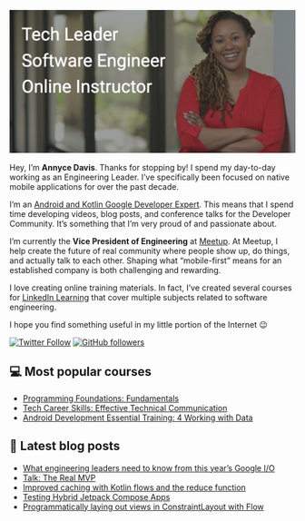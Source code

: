 ![Banner image for adavis GitHub profile](images/banner_image_github_profile_adavis.png)

Hey, I’m **Annyce Davis**. Thanks for stopping by! I spend my day-to-day working as an Engineering Leader. I’ve specifically been focused on native mobile applications for over the past decade.

I’m an [Android and Kotlin Google Developer Expert](https://developers.google.com/community/experts/directory/profile/profile-annyce-davis). This means that I spend time developing videos, blog posts, and conference talks for the Developer Community. It’s something that I’m very proud of and passionate about.

I’m currently the **Vice President of Engineering** at [Meetup](https://www.meetup.com/). At Meetup, I help create the future of real community where people show up, do things, and actually talk to each other. Shaping what “mobile-first” means for an established company is both challenging and rewarding.

I love creating online training materials. In fact, I’ve created several courses for [LinkedIn Learning](https://www.linkedin.com/learning/instructors/annyce-davis?u=0) that cover multiple subjects related to software engineering.

I hope you find something useful in my little portion of the Internet :wink:

[![Twitter Follow](https://img.shields.io/twitter/follow/brwngrldev?color=%23e71f2e&style=for-the-badge&logo=twitter&label=brwngrldev)](https://twitter.com/brwngrldev) [![GitHub followers](https://img.shields.io/github/followers/adavis?color=%23e71f2e&style=for-the-badge&logo=github)](https://github.com/adavis?tab=followers)

## :computer: Most popular courses
- [Programming Foundations: Fundamentals](https://www.linkedin.com/learning/programming-foundations-fundamentals-3)
- [Tech Career Skills: Effective Technical Communication](https://www.linkedin.com/learning/tech-career-skills-effective-technical-communication?u=0)
- [Android Development Essential Training: 4 Working with Data](https://www.linkedin.com/learning/android-development-essential-training-4-working-with-data/developing-data-driven-apps)

## :notebook: Latest blog posts
<!-- BLOG-POST-LIST:START -->
- [What engineering leaders need to know from this year’s Google I/O](https://adavis.info/2022/05/what-engineering-leaders-need-to-know-from-this-years-google-i-o.html?utm_source=rss&utm_medium=rss&utm_campaign=what-engineering-leaders-need-to-know-from-this-years-google-i-o)
- [Talk: The Real MVP](https://adavis.info/2022/05/talk-the-real-mvp.html?utm_source=rss&utm_medium=rss&utm_campaign=talk-the-real-mvp)
- [Improved caching with Kotlin flows and the reduce function](https://adavis.info/2022/03/improved-caching-with-kotlin-flows-and-the-reduce-function.html?utm_source=rss&utm_medium=rss&utm_campaign=improved-caching-with-kotlin-flows-and-the-reduce-function)
- [Testing Hybrid Jetpack Compose Apps](https://adavis.info/2021/09/testing-hybrid-jetpack-compose-apps.html?utm_source=rss&utm_medium=rss&utm_campaign=testing-hybrid-jetpack-compose-apps)
- [Programmatically laying out views in ConstraintLayout with Flow](https://adavis.info/2021/03/programmatically-laying-out-views-in-constraintlayout-with-flow.html?utm_source=rss&utm_medium=rss&utm_campaign=programmatically-laying-out-views-in-constraintlayout-with-flow)
<!-- BLOG-POST-LIST:END -->
